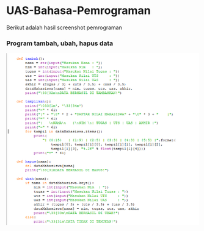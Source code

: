 # UAS-Bahasa-Pemrograman
<p>Berikut adalah hasil screenshot pemrograman</p>

### Program tambah, ubah, hapus data
![Gambar 1](daftarnilai.png)